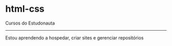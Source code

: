 # html-css
Cursos do Estudonauta
***
Estou aprendendo a hospedar, criar sites e gerenciar repositórios
